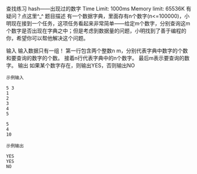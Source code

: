 查找练习 hash——出现过的数字
Time Limit: 1000ms   Memory limit: 65536K  有疑问？点这里^_^
题目描述
有一个数据字典，里面存有n个数字(n<=100000)，小明现在接到一个任务，这项任务看起来非常简单——给定m个数字，分别查询这m个数字是否出现在字典之中；但是考虑到数据量的问题，小明找到了善于编程的你，希望你可以帮他解决这个问题。
 
 输入
  输入数据只有一组！
  第一行包含两个整数n m，分别代表字典中数字的个数和要查询的数字的个数。
  接着n行代表字典中的n个数字。
  最后m表示要查询的数字。
  输出
   如果某个数字存在，则输出YES，否则输出NO
    
    示例输入

    5 3
    1
    2
    3
    4
    5

    5
    4
    10

    示例输出

    YES
    YES
    NO

